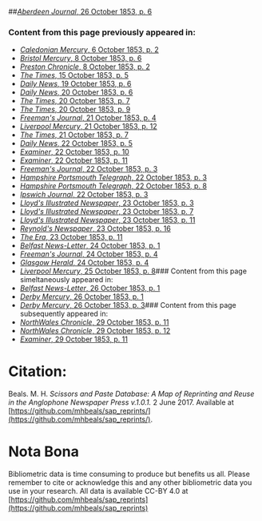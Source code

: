 ##[*Aberdeen Journal*, 26 October 1853, p. 6](https://mhbeals.github.io/sap_html/Aberdeen-Journal/Aberdeen-Journal-26-October-1853-p-6)

### Content from this page previously appeared in:
+ [*Caledonian Mercury*, 6 October 1853, p. 2](https://mhbeals.github.io/sap_html/Caledonian-Mercury/Caledonian-Mercury-6-October-1853-p-2)
+ [*Bristol Mercury*, 8 October 1853, p. 6](https://mhbeals.github.io/sap_html/Bristol-Mercury/Bristol-Mercury-8-October-1853-p-6)
+ [*Preston Chronicle*, 8 October 1853, p. 2](https://mhbeals.github.io/sap_html/Preston-Chronicle/Preston-Chronicle-8-October-1853-p-2)
+ [*The Times*, 15 October 1853, p. 5](https://mhbeals.github.io/sap_html/The-Times/The-Times-15-October-1853-p-5)
+ [*Daily News*, 19 October 1853, p. 6](https://mhbeals.github.io/sap_html/Daily-News/Daily-News-19-October-1853-p-6)
+ [*Daily News*, 20 October 1853, p. 6](https://mhbeals.github.io/sap_html/Daily-News/Daily-News-20-October-1853-p-6)
+ [*The Times*, 20 October 1853, p. 7](https://mhbeals.github.io/sap_html/The-Times/The-Times-20-October-1853-p-7)
+ [*The Times*, 20 October 1853, p. 9](https://mhbeals.github.io/sap_html/The-Times/The-Times-20-October-1853-p-9)
+ [*Freeman's Journal*, 21 October 1853, p. 4](https://mhbeals.github.io/sap_html/Freeman's-Journal/Freeman's-Journal-21-October-1853-p-4)
+ [*Liverpool Mercury*, 21 October 1853, p. 12](https://mhbeals.github.io/sap_html/Liverpool-Mercury/Liverpool-Mercury-21-October-1853-p-12)
+ [*The Times*, 21 October 1853, p. 7](https://mhbeals.github.io/sap_html/The-Times/The-Times-21-October-1853-p-7)
+ [*Daily News*, 22 October 1853, p. 5](https://mhbeals.github.io/sap_html/Daily-News/Daily-News-22-October-1853-p-5)
+ [*Examiner*, 22 October 1853, p. 10](https://mhbeals.github.io/sap_html/Examiner/Examiner-22-October-1853-p-10)
+ [*Examiner*, 22 October 1853, p. 11](https://mhbeals.github.io/sap_html/Examiner/Examiner-22-October-1853-p-11)
+ [*Freeman's Journal*, 22 October 1853, p. 3](https://mhbeals.github.io/sap_html/Freeman's-Journal/Freeman's-Journal-22-October-1853-p-3)
+ [*Hampshire Portsmouth Telegraph*, 22 October 1853, p. 3](https://mhbeals.github.io/sap_html/Hampshire-Portsmouth-Telegraph/Hampshire-Portsmouth-Telegraph-22-October-1853-p-3)
+ [*Hampshire Portsmouth Telegraph*, 22 October 1853, p. 8](https://mhbeals.github.io/sap_html/Hampshire-Portsmouth-Telegraph/Hampshire-Portsmouth-Telegraph-22-October-1853-p-8)
+ [*Ipswich Journal*, 22 October 1853, p. 3](https://mhbeals.github.io/sap_html/Ipswich-Journal/Ipswich-Journal-22-October-1853-p-3)
+ [*Lloyd's Illustrated Newspaper*, 23 October 1853, p. 3](https://mhbeals.github.io/sap_html/Lloyd's-Illustrated-Newspaper/Lloyd's-Illustrated-Newspaper-23-October-1853-p-3)
+ [*Lloyd's Illustrated Newspaper*, 23 October 1853, p. 7](https://mhbeals.github.io/sap_html/Lloyd's-Illustrated-Newspaper/Lloyd's-Illustrated-Newspaper-23-October-1853-p-7)
+ [*Lloyd's Illustrated Newspaper*, 23 October 1853, p. 11](https://mhbeals.github.io/sap_html/Lloyd's-Illustrated-Newspaper/Lloyd's-Illustrated-Newspaper-23-October-1853-p-11)
+ [*Reynold's Newspaper*, 23 October 1853, p. 16](https://mhbeals.github.io/sap_html/Reynold's-Newspaper/Reynold's-Newspaper-23-October-1853-p-16)
+ [*The Era*, 23 October 1853, p. 11](https://mhbeals.github.io/sap_html/The-Era/The-Era-23-October-1853-p-11)
+ [*Belfast News-Letter*, 24 October 1853, p. 1](https://mhbeals.github.io/sap_html/Belfast-News-Letter/Belfast-News-Letter-24-October-1853-p-1)
+ [*Freeman's Journal*, 24 October 1853, p. 4](https://mhbeals.github.io/sap_html/Freeman's-Journal/Freeman's-Journal-24-October-1853-p-4)
+ [*Glasgow Herald*, 24 October 1853, p. 4](https://mhbeals.github.io/sap_html/Glasgow-Herald/Glasgow-Herald-24-October-1853-p-4)
+ [*Liverpool Mercury*, 25 October 1853, p. 8](https://mhbeals.github.io/sap_html/Liverpool-Mercury/Liverpool-Mercury-25-October-1853-p-8)### Content from this page simeltaneously appeared in:
+ [*Belfast News-Letter*, 26 October 1853, p. 1](https://mhbeals.github.io/sap_html/Belfast-News-Letter/Belfast-News-Letter-26-October-1853-p-1)
+ [*Derby Mercury*, 26 October 1853, p. 1](https://mhbeals.github.io/sap_html/Derby-Mercury/Derby-Mercury-26-October-1853-p-1)
+ [*Derby Mercury*, 26 October 1853, p. 3](https://mhbeals.github.io/sap_html/Derby-Mercury/Derby-Mercury-26-October-1853-p-3)### Content from this page subsequently appeared in:
+ [*NorthWales Chronicle*, 29 October 1853, p. 11](https://mhbeals.github.io/sap_html/NorthWales-Chronicle/NorthWales-Chronicle-29-October-1853-p-11)
+ [*NorthWales Chronicle*, 29 October 1853, p. 12](https://mhbeals.github.io/sap_html/NorthWales-Chronicle/NorthWales-Chronicle-29-October-1853-p-12)
+ [*Examiner*, 29 October 1853, p. 11](https://mhbeals.github.io/sap_html/Examiner/Examiner-29-October-1853-p-11)
                    
# Citation: 

Beals. M. H. *Scissors and Paste Database: A Map of Reprinting and Reuse in the Anglophone Newspaper Press v.1.0.1.* 2 June 2017. Available at [https://github.com/mhbeals/sap_reprints/](https://github.com/mhbeals/sap_reprints/). 
                    
# Nota Bona

Bibliometric data is time consuming to produce but benefits us all. Please remember to cite or acknowledge this and any other bibliometric data you use in your research. All data is available CC-BY 4.0 at [https://github.com/mhbeals/sap_reprints](https://github.com/mhbeals/sap_reprints)